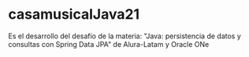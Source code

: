 # casamusicalJava21
Es el desarrollo del desafío de la materia:  "Java: persistencia de datos y consultas con Spring Data JPA" de Alura-Latam y Oracle ONe
